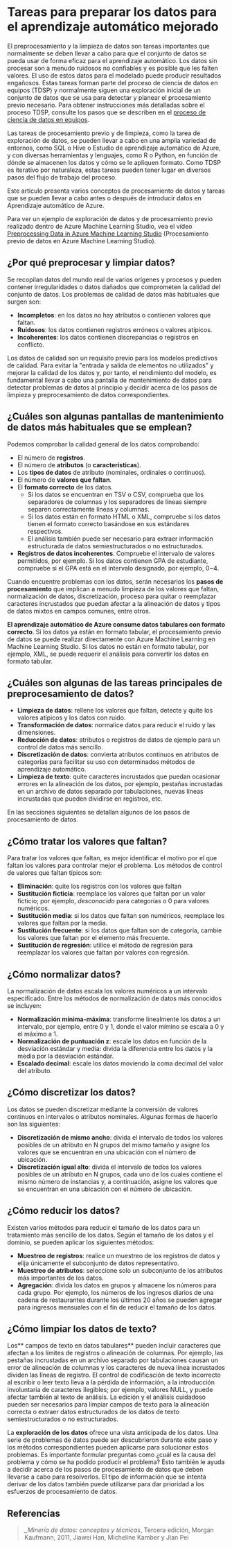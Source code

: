 <properties
	pageTitle="Tareas para preparar los datos para el aprendizaje automático mejorado | Microsoft Azure"
	description="Prepocese y limpie datos para prepararlos para el aprendizaje automático."
	services="machine-learning"
	documentationCenter=""
	authors="bradsev"
	manager="jhubbard"
	editor="cgronlun" />

<tags
	ms.service="machine-learning"
	ms.workload="data-services"
	ms.tgt_pltfrm="na"
	ms.devlang="na"
	ms.topic="article"
	ms.date="09/19/2016" 
	ms.author="bradsev" />


# Tareas para preparar los datos para el aprendizaje automático mejorado

El preprocesamiento y la limpieza de datos son tareas importantes que normalmente se deben llevar a cabo para que el conjunto de datos se pueda usar de forma eficaz para el aprendizaje automático. Los datos sin procesar son a menudo ruidosos no confiables y es posible que les falten valores. El uso de estos datos para el modelado puede producir resultados engañosos. Estas tareas forman parte del proceso de ciencia de datos en equipos (TDSP) y normalmente siguen una exploración inicial de un conjunto de datos que se usa para detectar y planear el procesamiento previo necesario. Para obtener instrucciones más detalladas sobre el proceso TDSP, consulte los pasos que se describen en el [proceso de ciencia de datos en equipos](https://azure.microsoft.com/documentation/learning-paths/cortana-analytics-process/).

Las tareas de procesamiento previo y de limpieza, como la tarea de exploración de datos, se pueden llevar a cabo en una amplia variedad de entornos, como SQL o Hive o Estudio de aprendizaje automático de Azure, y con diversas herramientas y lenguajes, como R o Python, en función de dónde se almacenen los datos y cómo se le apliquen formato. Como TDSP es iterativo por naturaleza, estas tareas pueden tener lugar en diversos pasos del flujo de trabajo del proceso.

Este artículo presenta varios conceptos de procesamiento de datos y tareas que se pueden llevar a cabo antes o después de introducir datos en Aprendizaje automático de Azure.

Para ver un ejemplo de exploración de datos y de procesamiento previo realizado dentro de Azure Machine Learning Studio, vea el vídeo [Preprocessing Data in Azure Machine Learning Studio](https://azure.microsoft.com/documentation/videos/preprocessing-data-in-azure-ml-studio/) (Procesamiento previo de datos en Azure Machine Learning Studio).


## ¿Por qué preprocesar y limpiar datos?

Se recopilan datos del mundo real de varios orígenes y procesos y pueden contener irregularidades o datos dañados que comprometen la calidad del conjunto de datos. Los problemas de calidad de datos más habituales que surgen son:

* **Incompletos**: en los datos no hay atributos o contienen valores que faltan.
* **Ruidosos**: los datos contienen registros erróneos o valores atípicos.
* **Incoherentes**: los datos contienen discrepancias o registros en conflicto.

Los datos de calidad son un requisito previo para los modelos predictivos de calidad. Para evitar la "entrada y salida de elementos no utilizados" y mejorar la calidad de los datos y, por tanto, el rendimiento del modelo, es fundamental llevar a cabo una pantalla de mantenimiento de datos para detectar problemas de datos al principio y decidir acerca de los pasos de limpieza y preprocesamiento de datos correspondientes.

## ¿Cuáles son algunas pantallas de mantenimiento de datos más habituales que se emplean?

Podemos comprobar la calidad general de los datos comprobando:

* El número de **registros**.
* El número de **atributos** (o **características**).
* Los **tipos de datos** de atributo (nominales, ordinales o continuos).
* El número de **valores que faltan**.
* El **formato correcto** de los datos.
	* Si los datos se encuentran en TSV o CSV, comprueba que los separadores de columnas y los separadores de líneas siempre separen correctamente líneas y columnas.
	* Si los datos están en formato HTML o XML, compruebe si los datos tienen el formato correcto basándose en sus estándares respectivos.
	* El análisis también puede ser necesario para extraer información estructurada de datos semiestructurados o no estructurados.
* **Registros de datos incoherentes**. Compruebe el intervalo de valores permitidos, por ejemplo. Si los datos contienen GPA de estudiante, compruebe si el GPA está en el intervalo designado, por ejemplo, 0~4.

Cuando encuentre problemas con los datos, serán necesarios los **pasos de procesamiento** que implican a menudo limpieza de los valores que faltan, normalización de datos, discretización, proceso para quitar o reemplazar caracteres incrustados que puedan afectar a la alineación de datos y tipos de datos mixtos en campos comunes, entre otros.

**El aprendizaje automático de Azure consume datos tabulares con formato correcto**. Si los datos ya están en formato tabular, el procesamiento previo de datos se puede realizar directamente con Azure Machine Learning en Machine Learning Studio. Si los datos no están en formato tabular, por ejemplo, XML, se puede requerir el análisis para convertir los datos en formato tabular.

## ¿Cuáles son algunas de las tareas principales de preprocesamiento de datos?

* **Limpieza de datos**: rellene los valores que faltan, detecte y quite los valores atípicos y los datos con ruido.
* **Transformación de datos**: normalice datos para reducir el ruido y las dimensiones.
* **Reducción de datos**: atributos o registros de datos de ejemplo para un control de datos más sencillo.
* **Discretización de datos**: convierta atributos continuos en atributos de categorías para facilitar su uso con determinados métodos de aprendizaje automático.
* **Limpieza de texto**: quite caracteres incrustados que puedan ocasionar errores en la alineación de los datos, por ejemplo, pestañas incrustadas en un archivo de datos separado por tabulaciones, nuevas líneas incrustadas que pueden dividirse en registros, etc.

En las secciones siguientes se detallan algunos de los pasos de procesamiento de datos.

## ¿Cómo tratar los valores que faltan?

Para tratar los valores que faltan, es mejor identificar el motivo por el que faltan los valores para controlar mejor el problema. Los métodos de control de valores que faltan típicos son:

* **Eliminación**: quite los registros con los valores que faltan
* **Sustitución ficticia**: reemplace los valores que faltan por un valor ficticio; por ejemplo, _desconocido_ para categorías o 0 para valores numéricos.
* **Sustitución media**: si los datos que faltan son numéricos, reemplace los valores que faltan por la media.
* **Sustitución frecuente**: si los datos que faltan son de categoría, cambie los valores que faltan por el elemento más frecuente.
* **Sustitución de regresión**: utilice el método de regresión para reemplazar los valores que faltan por valores con regresión.

## ¿Cómo normalizar datos?

La normalización de datos escala los valores numéricos a un intervalo especificado. Entre los métodos de normalización de datos más conocidos se incluyen:

* **Normalización mínima-máxima**: transforme linealmente los datos a un intervalo, por ejemplo, entre 0 y 1, donde el valor mímino se escala a 0 y el máximo a 1.
* **Normalización de puntuación z**: escale los datos en función de la desviación estándar y media: divida la diferencia entre los datos y la media por la desviación estándar.
* **Escalado decimal**: escale los datos moviendo la coma decimal del valor del atributo.

## ¿Cómo discretizar los datos?

Los datos se pueden discretizar mediante la conversión de valores continuos en intervalos o atributos nominales. Algunas formas de hacerlo son las siguientes:

* **Discretización de mismo ancho**: divida el intervalo de todos los valores posibles de un atributo en N grupos del mismo tamaño y asigne los valores que se encuentran en una ubicación con el número de ubicación.
* **Discretización igual alto**: divida el intervalo de todos los valores posibles de un atributo en N grupos, cada uno de los cuales contiene el mismo número de instancias y, a continuación, asigne los valores que se encuentran en una ubicación con el número de ubicación.

## ¿Cómo reducir los datos?

Existen varios métodos para reducir el tamaño de los datos para un tratamiento más sencillo de los datos. Según el tamaño de los datos y el dominio, se pueden aplicar los siguientes métodos:

* **Muestreo de registros**: realice un muestreo de los registros de datos y elija únicamente el subconjunto de datos representativo.
* **Muestreo de atributos**: seleccione solo un subconjunto de los atributos más importantes de los datos.
* **Agregación**: divida los datos en grupos y almacene los números para cada grupo. Por ejemplo, los números de los ingresos diarios de una cadena de restaurantes durante los últimos 20 años se pueden agregar para ingresos mensuales con el fin de reducir el tamaño de los datos.

## ¿Cómo limpiar los datos de texto?

Los** campos de texto en datos tabulares** pueden incluir caracteres que afectan a los límites de registros o alineación de columnas. Por ejemplo, las pestañas incrustadas en un archivo separado por tabulaciones causan un error de alineación de columnas y los caracteres de nueva línea incrustados dividen las líneas de registro. El control de codificación de texto incorrecto al escribir o leer texto lleva a la pérdida de información, a la introducción involuntaria de caracteres ilegibles; por ejemplo, valores NULL, y puede afectar también al texto de análisis. La edición y el análisis cuidadoso pueden ser necesarios para limpiar campos de texto para la alineación correcta o extraer datos estructurados de los datos de texto semiestructurados o no estructurados.

La **exploración de los datos** ofrece una vista anticipada de los datos. Una serie de problemas de datos puede ser descubrieron durante este paso y los métodos correspondientes pueden aplicarse para solucionar estos problemas. Es importante formular preguntas como ¿cuál es la causa del problema y cómo se ha podido producir el problema? Esto también le ayuda a decidir acerca de los pasos de procesamiento de datos que deben llevarse a cabo para resolverlos. El tipo de información que se intenta derivar de los datos también puede utilizarse para dar prioridad a los esfuerzos de procesamiento de datos.

## Referencias

>*\_Minería de datos: conceptos y técnicas*, Tercera edición, Morgan Kaufmann, 2011, Jiawei Han, Micheline Kamber y Jian Pei

<!---HONumber=AcomDC_0921_2016-->